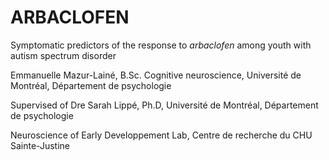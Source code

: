 # ARBACLOFEN
Symptomatic predictors of the response to _arbaclofen_ among youth with autism spectrum disorder

Emmanuelle Mazur-Lainé, B.Sc. Cognitive neuroscience, Université de Montréal, Département de psychologie

Supervised of Dre Sarah Lippé, Ph.D, Université de Montréal, Département de psychologie

Neuroscience of Early Developpement Lab, Centre de recherche du CHU Sainte-Justine
